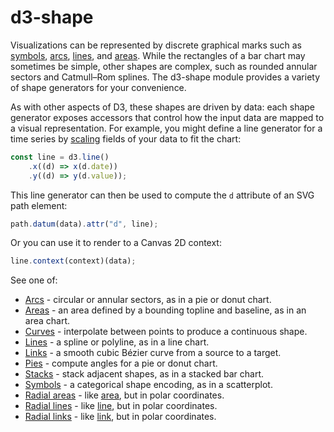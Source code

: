 # d3-shape

Visualizations can be represented by discrete graphical marks such as [symbols](./d3-shape/symbol.md), [arcs](./d3-shape/arc.md), [lines](./d3-shape/line.md), and [areas](./d3-shape/area.md). While the rectangles of a bar chart may sometimes be simple, other shapes are complex, such as rounded annular sectors and Catmull–Rom splines. The d3-shape module provides a variety of shape generators for your convenience.

As with other aspects of D3, these shapes are driven by data: each shape generator exposes accessors that control how the input data are mapped to a visual representation. For example, you might define a line generator for a time series by [scaling](./d3-scale.md) fields of your data to fit the chart:

```js
const line = d3.line()
    .x((d) => x(d.date))
    .y((d) => y(d.value));
```

This line generator can then be used to compute the `d` attribute of an SVG path element:

```js
path.datum(data).attr("d", line);
```

Or you can use it to render to a Canvas 2D context:

```js
line.context(context)(data);
```

See one of:

- [Arcs](./d3-shape/arc.md) - circular or annular sectors, as in a pie or donut chart.
- [Areas](./d3-shape/area.md) - an area defined by a bounding topline and baseline, as in an area chart.
- [Curves](./d3-shape/curve.md) - interpolate between points to produce a continuous shape.
- [Lines](./d3-shape/line.md) - a spline or polyline, as in a line chart.
- [Links](./d3-shape/link.md) - a smooth cubic Bézier curve from a source to a target.
- [Pies](./d3-shape/pie.md) - compute angles for a pie or donut chart.
- [Stacks](./d3-shape/stack.md) - stack adjacent shapes, as in a stacked bar chart.
- [Symbols](./d3-shape/symbol.md) - a categorical shape encoding, as in a scatterplot.
- [Radial areas](./d3-shape/radial-area.md) - like [area](./d3-shape/area.md), but in polar coordinates.
- [Radial lines](./d3-shape/radial-line.md) - like [line](./d3-shape/line.md), but in polar coordinates.
- [Radial links](./d3-shape/radial-link.md) - like [link](./d3-shape/link.md), but in polar coordinates.
